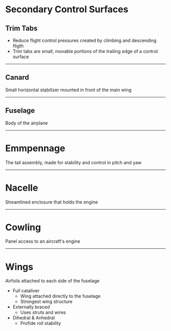 # Secondary Control Surfaces

## Trim Tabs
- Reduce flight control pressures created by climbing and descending fligth
- Trim tabs are small, movable portions of the trailing edge of a control surface

---

## Canard
Small horizontal stabilizer mounted in front of the main wing

---

## Fuselage
Body of the airplane

---

# Emmpennage
The tail assembly, made for stability and control in pitch and yaw

---

# Nacelle
Streamlined enclosure that holds the engine

---
# Cowling
Panel access to an aircraft's engine

---

# Wings
Airfoils attached to each side of the fuselage
- Full cataliver
	- Wing attached directly to the fuselage
	- Strongest wing structure
- Externally braced
	- Uses struts and wires
- Dihedral & Anhedral
	- Profide roll stability